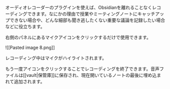オーディオレコーダーのプラグインを使えば、Obsidianを離れることなくレコーディングできます。なにかの理由で授業やミーティングノートにキャッチアップできない場合や、どんな細部も聞き逃したくない重要な議論を記録したい場合などに役立ちます。

右側のパネルにあるマイクアイコンをクリックするだけで使用できます。

![[Pasted image 8.png]]

レコーディング中はマイクがハイライトされます。

もう一度アイコンをクリックすることでレコーディングを終了できます。音声ファイルは[[vault|保管庫]]に保存され、現在開いているノートの最後に埋め込まれて追加されます。